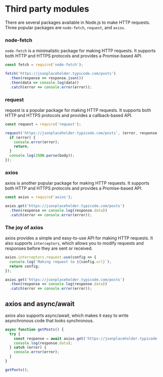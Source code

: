 # Third party modules
There are several packages available in Node.js to make HTTP requests. Three popular packages are `node-fetch`, `request`, and `axios`.
### node-fetch
`node-fetch` is a minimalistic package for making HTTP requests. It supports both HTTP and HTTPS protocols and provides a Promise-based API.


```javascript
const fetch = require('node-fetch');

fetch('https://jsonplaceholder.typicode.com/posts')
  .then(response => response.json())
  .then(data => console.log(data))
  .catch(error => console.error(error));
```

### request
request is a popular package for making HTTP requests. It supports both HTTP and HTTPS protocols and provides a callback-based API.

```javascript
const request = require('request');

request('https://jsonplaceholder.typicode.com/posts', (error, response, body) => {
  if (error) {
    console.error(error);
    return;
  }
  console.log(JSON.parse(body));
});
```

### axios
axios is another popular package for making HTTP requests. It supports both HTTP and HTTPS protocols and provides a Promise-based API.

```javascript
const axios = require('axios');

axios.get('https://jsonplaceholder.typicode.com/posts')
  .then(response => console.log(response.data))
  .catch(error => console.error(error));
```

### The joy of axios
axios provides a simple and easy-to-use API for making HTTP requests. It also supports `interceptors`, which allows you to modify requests and responses before they are sent or received.

```javascript
axios.interceptors.request.use(config => {
  console.log(`Making request to ${config.url}`);
  return config;
});

axios.get('https://jsonplaceholder.typicode.com/posts')
  .then(response => console.log(response.data))
  .catch(error => console.error(error));
```

## axios and async/await
axios also supports async/await, which makes it easy to write asynchronous code that looks synchronous.

```javascript
async function getPosts() {
  try {
    const response = await axios.get('https://jsonplaceholder.typicode.com/posts');
    console.log(response.data);
  } catch (error) {
    console.error(error);
  }
}

getPosts();
```


